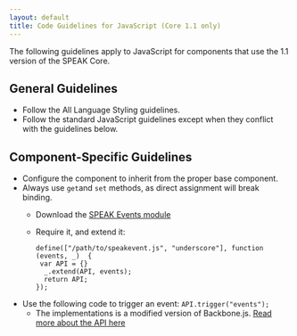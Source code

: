 ```yaml
---
layout: default
title: Code Guidelines for JavaScript (Core 1.1 only)
---
```




The following guidelines apply to JavaScript for components that use  the 1.1 version of the SPEAK Core.

## General Guidelines

- Follow the All Language Styling guidelines.
- Follow the standard JavaScript guidelines except when they conflict with the guidelines below.

## Component-Specific Guidelines

- Configure the component to inherit from the proper base component.
- Always use `get`and `set` methods, as direct assignment will break binding.
  + Download the [SPEAK Events module](https://gist.github.com/dervalp/144ca3f5489b0d0d827a)
  + Require it, and extend it:

        define(["/path/to/speakevent.js", "underscore"], function (events, _)  {  
         var API = {}  
          _.extend(API, events);  
          return API;  
        });  


- Use the following code to trigger an event: `API.trigger("events");`
  + The implementations is a modified version of Backbone.js. [Read more about the API here](http://backbonejs.org/#Events)
